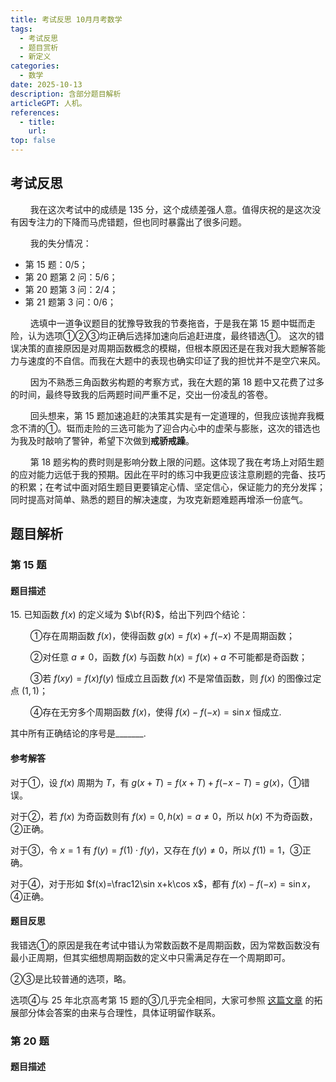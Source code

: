 ```yaml
---
title: 考试反思 10月月考数学
tags: 
  - 考试反思
  - 题目赏析
  - 新定义
categories: 
  - 数学
date: 2025-10-13    
description: 含部分题目解析
articleGPT: 人机。
references: 
  - title: 
    url: 
top: false
---
```


## 考试反思

$\qquad$我在这次考试中的成绩是 $135$ 分，这个成绩差强人意。值得庆祝的是这次没有因专注力的下降而马虎错题，但也同时暴露出了很多问题。

$\qquad$我的失分情况：
  - 第 $15$ 题：$0/5$；
  - 第 $20$ 题第 $2$ 问：$5/6$；
  - 第 $20$ 题第 $3$ 问：$2/4$；
  - 第 $21$ 题第 $3$ 问：$0/6$；

$\qquad$选填中一道争议题目的犹豫导致我的节奏拖沓，于是我在第 $15$ 题中铤而走险，认为选项①②③均正确后选择加速向后追赶进度，最终错选①。
这次的错误决策的直接原因是对周期函数概念的模糊，但根本原因还是在我对我大题解答能力与速度的不自信。而我在大题中的表现也确实印证了我的担忧并不是空穴来风。

$\qquad$因为不熟悉三角函数劣构题的考察方式，我在大题的第 $18$ 题中又花费了过多的时间，最终导致我的后两题时间严重不足，交出一份凌乱的答卷。

$\qquad$回头想来，第 $15$ 题加速追赶的决策其实是有一定道理的，但我应该抛弃我概念不清的①。铤而走险的三选可能为了迎合内心中的虚荣与膨胀，这次的错选也为我及时敲响了警钟，希望下次做到**戒骄戒躁**。

$\qquad$第 $18$ 题劣构的费时则是影响分数上限的问题。这体现了我在考场上对陌生题的应对能力远低于我的预期。因此在平时的练习中我更应该注意刷题的完备、技巧的积累；在考试中面对陌生题目更要镇定心情、坚定信心，保证能力的充分发挥；同时提高对简单、熟悉的题目的解决速度，为攻克新题难题再增添一份底气。

## 题目解析

### 第 $15$ 题

#### 题目描述

$15.$ 已知函数 $f(x)$ 的定义域为 $\bf{R}$，给出下列四个结论：

$\qquad$①存在周期函数 $f(x)$，使得函数 $g(x)=f(x)+f(-x)$ 不是周期函数；

$\qquad$②对任意 $a\ne0$，函数 $f(x)$ 与函数 $h(x)=f(x)+a$ 不可能都是奇函数；

$\qquad$③若 $f(xy)=f(x)f(y)$ 恒成立且函数 $f(x)$ 不是常值函数，则 $f(x)$ 的图像过定点 $(1,1)$；

$\qquad$④存在无穷多个周期函数 $f(x)$，使得 $f(x)-f(-x)=\sin x$ 恒成立.

其中所有正确结论的序号是_______.

#### 参考解答

对于①，设 $f(x)$ 周期为 $T$，有 $g(x+T)=f(x+T)+f(-x-T)=g(x)$，①错误。

对于②，若 $f(x)$ 为奇函数则有 $f(x)=0,h(x)=a\ne0$，所以 $h(x)$ 不为奇函数，②正确。

对于③，令 $x=1$ 有 $f(y)=f(1)\cdot f(y)$，又存在 $f(y)\ne 0$，所以 $f(1)=1$，③正确。

对于④，对于形如 $f(x)=\frac12\sin x+k\cos x$，都有 $f(x)-f(-x)=\sin x$，④正确。

#### 题目反思

我错选①的原因是我在考试中错认为常数函数不是周期函数，因为常数函数没有最小正周期，但其实细想周期函数的定义中只需满足存在一个周期即可。

②③是比较普通的选项，略。

选项④与 25 年北京高考第 $15$ 题的③几乎完全相同，大家可参照 [这篇文章](https://blog.xernhe.com/posts/25092901) 的拓展部分体会答案的由来与合理性，具体证明留作联系。

### 第 $20$ 题

#### 题目描述

